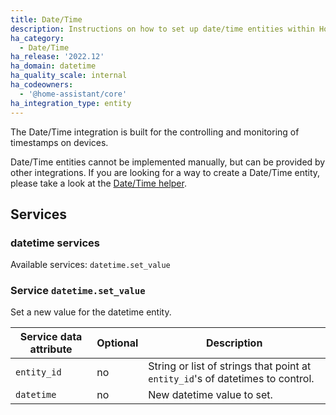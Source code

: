 ```yaml
---
title: Date/Time
description: Instructions on how to set up date/time entities within Home Assistant.
ha_category:
  - Date/Time
ha_release: '2022.12'
ha_domain: datetime
ha_quality_scale: internal
ha_codeowners:
  - '@home-assistant/core'
ha_integration_type: entity
---
```


The Date/Time integration is built for the controlling and monitoring of timestamps on devices.

Date/Time entities cannot be implemented manually, but can be provided by other integrations. If you are looking for a way to create a Date/Time entity, please take a look at the [Date/Time helper](/integrations/input_datetime).

## Services

### datetime services

Available services: `datetime.set_value`

### Service `datetime.set_value`

Set a new value for the datetime entity.

| Service data attribute | Optional | Description |
| ---------------------- | -------- | ----------- |
| `entity_id` | no | String or list of strings that point at `entity_id`'s of datetimes to control.
| `datetime` | no | New datetime value to set.

